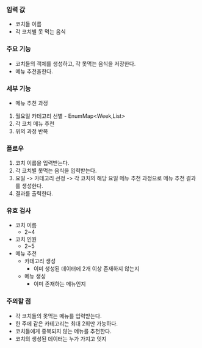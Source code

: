 ### 입력 값

- 코치들 이름
- 각 코치별 못 먹는 음식

### 주요 기능

- 코치들의 객체를 생성하고, 각 못먹는 음식을 저장한다.
- 메뉴 추천을한다.

### 세부 기능

- 메뉴 추천 과정

1. 월요일 카테고리 선별 - EnumMap<Week,List<Coach>>
2. 각 코치 메뉴 추천
3. 위의 과정 반복

### 플로우

1. 코치 이름을 입력받는다.
2. 각 코치별 못먹는 음식을 입력받는다.
3. 요일 -> 카테고리 선정 -> 각 코치의 해당 요일 메뉴 추천 과정으로 메뉴 추천 결과를 생성한다.
4. 결과를 출력한다.

### 유효 검사

- 코치 이름
    - 2~4
- 코치 인원
    - 2~5
- 메뉴 추천
    - 카테고리 생성
        - 이미 생성된 데이터에 2개 이상 존재하지 않는지
    - 메뉴 생성
        - 이미 존재하는 메뉴인지

### 주의할 점

- 각 코치들의 못먹는 메뉴를 입력받는다.
- 한 주에 같은 카테고리는 최대 2회만 가능하다.
- 코치들에게 중복되지 않는 메뉴를 추천한다.
- 코치의 생성된 데이터는 누가 가지고 잇지